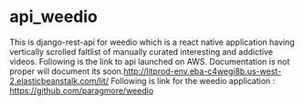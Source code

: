 # api_weedio
This is django-rest-api for weedio which is a react native application having vertically scrolled faltlist of manually curated interesting and addictive videos. Following is the link to api launched on AWS. Documentation is not proper will document its soon.http://litprod-env.eba-c4wegi8b.us-west-2.elasticbeanstalk.com/lit/
Following is link for the weedio application : https://github.com/paragmore/weedio 
